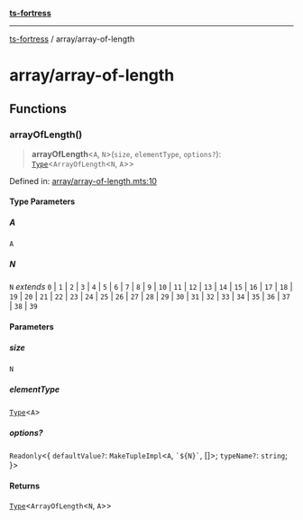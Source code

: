 [**ts-fortress**](../README.md)

---

[ts-fortress](../README.md) / array/array-of-length

# array/array-of-length

## Functions

### arrayOfLength()

> **arrayOfLength**\<`A`, `N`\>(`size`, `elementType`, `options?`): [`Type`](../type.md#type)\<`ArrayOfLength`\<`N`, `A`\>\>

Defined in: [array/array-of-length.mts:10](https://github.com/noshiro-pf/ts-fortress/blob/main/src/array/array-of-length.mts#L10)

#### Type Parameters

##### A

`A`

##### N

`N` _extends_ `0` \| `1` \| `2` \| `3` \| `4` \| `5` \| `6` \| `7` \| `8` \| `9` \| `10` \| `11` \| `12` \| `13` \| `14` \| `15` \| `16` \| `17` \| `18` \| `19` \| `20` \| `21` \| `22` \| `23` \| `24` \| `25` \| `26` \| `27` \| `28` \| `29` \| `30` \| `31` \| `32` \| `33` \| `34` \| `35` \| `36` \| `37` \| `38` \| `39`

#### Parameters

##### size

`N`

##### elementType

[`Type`](../type.md#type)\<`A`\>

##### options?

`Readonly`\<\{ `defaultValue?`: `MakeTupleImpl`\<`A`, `` `${N}` ``, \[\]\>; `typeName?`: `string`; \}\>

#### Returns

[`Type`](../type.md#type)\<`ArrayOfLength`\<`N`, `A`\>\>
